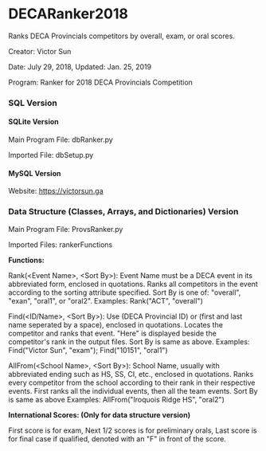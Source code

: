 # DECARanker2018
Ranks DECA Provincials competitors by overall, exam, or oral scores.

Creator: Victor Sun

Date: July 29, 2018, Updated: Jan. 25, 2019

Program: Ranker for 2018 DECA Provincials Competition

### SQL Version

#### SQLite Version

Main Program File: dbRanker.py

Imported File: dbSetup.py

#### MySQL Version

Website: https://victorsun.ga

### Data Structure (Classes, Arrays, and Dictionaries) Version

Main Program File: ProvsRanker.py

Imported Files: rankerFunctions

**Functions:**

Rank(\<Event Name>, \<Sort By>):
Event Name must be a DECA event in its abbreviated form, enclosed in quotations.
Ranks all competitors in the event according to the sorting attribute specified.
Sort By is one of: "overall", "exan", "oral1", or "oral2".
Examples:
Rank("ACT", "overall")

Find(<ID/Name>, \<Sort By>):
Use (DECA Provincial ID) or (first and last name seperated by a space), enclosed in quotations.
Locates the competitor and ranks that event. "Here" is displayed beside the competitor's rank in the output files.
Sort By is same as above.
Examples:
Find("Victor Sun", "exam");
Find("10151", "oral1")

AllFrom(\<School Name>, \<Sort By>):
School Name, usually with abbreviated ending such as HS, SS, CI, etc., enclosed in quotations.
Ranks every competitor from the school according to their rank in their respective events.
First ranks all the individual events, then all the team events.
Sort By is same as above
Examples:
AllFrom("Iroquois Ridge HS", "oral2")

**International Scores: (Only for data structure version)**

First score is for exam,
Next 1/2 scores is for preliminary orals,
Last score is for final case if qualified, denoted with an "F" in front of the score.
